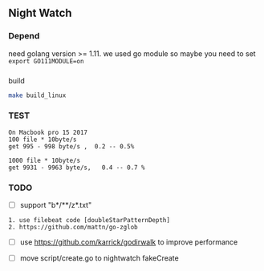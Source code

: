 ## Night Watch



### Depend
need golang version >= 1.11.
we used go module
so maybe you need to set ```export GO111MODULE=on```


### 
build
```bash
make build_linux
```


### TEST
```
On Macbook pro 15 2017 
100 file * 10byte/s
get 995 - 998 byte/s ,  0.2 -- 0.5%

1000 file * 10byte/s
get 9931 - 9963 byte/s,   0.4 -- 0.7 %
```





### TODO
- [ ] support "b*/**/z*.txt"
```
1. use filebeat code [doubleStarPatternDepth]
2. https://github.com/mattn/go-zglob
```
- [ ] use https://github.com/karrick/godirwalk to improve performance

- [ ] move script/create.go to nightwatch fakeCreate